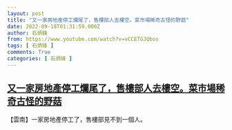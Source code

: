 ```yaml
---
layout: post
title: "又一家房地產停工爛尾了，售樓部人去樓空。菜市場稀奇古怪的野菇"
date: 2022-09-18T01:31:59.000Z
author: 石炳鋒
from: https://www.youtube.com/watch?v=vCCETGJQbos
tags: [ 石炳锋 ]
comments: True
categories: [ 石炳锋 ]
---
```

<!--1663464719000-->
[又一家房地產停工爛尾了，售樓部人去樓空。菜市場稀奇古怪的野菇](https://www.youtube.com/watch?v=vCCETGJQbos)
------

<div>
【雲南】一家房地產停工了，售樓部見不到一個人。
</div>

